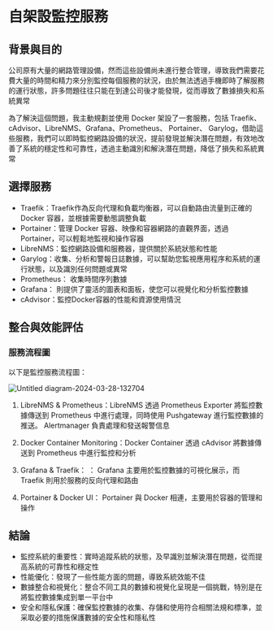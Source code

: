 # 自架設監控服務

## 背景與目的
  公司原有大量的網路管理設備，然而這些設備尚未進行整合管理，導致我們需要花費大量的時間和精力來分別監控每個服務的狀況，由於無法透過手機即時了解服務的運行狀態，許多問題往往只能在到達公司後才能發現，從而導致了數據損失和系統異常
  
  為了解決這個問題，我主動規劃並使用 Docker 架設了一套服務，包括 Traefik、cAdvisor、LibreNMS、Grafana、Prometheus、 Portainer、 Garylog，借助這些服務，我們可以即時監控網路設備的狀況，提前發現並解決潛在問題，有效地改善了系統的穩定性和可靠性，透過主動識別和解決潛在問題，降低了損失和系統異常

## 選擇服務
* Traefik：Traefik作為反向代理和負載均衡器，可以自動路由流量到正確的 Docker 容器，並根據需要動態調整負載
* Portainer：管理 Docker 容器、映像和容器網路的直觀界面，透過 Portainer，可以輕鬆地監視和操作容器
* LibreNMS：監控網路設備和服務器，提供關於系統狀態和性能
* Garylog：收集、分析和警報日誌數據，可以幫助您監視應用程序和系統的運行狀態，以及識別任何問題或異常
* Prometheus： 收集時間序列數據
* Grafana： 則提供了靈活的圖表和面板，使您可以視覺化和分析監控數據
* cAdvisor：監控Docker容器的性能和資源使用情況


## 整合與效能評估
### 服務流程圖

以下是監控服務流程圖：

![Untitled diagram-2024-03-28-132704](https://github.com/linda-owo-github/monitor/assets/66786888/7923608a-4b5d-422a-a012-b1f325786c02)

1. LibreNMS & Prometheus：LibreNMS 透過 Prometheus Exporter 將監控數據傳送到 Prometheus 中進行處理，同時使用 Pushgateway 進行監控數據的推送。 Alertmanager 負責處理和發送報警信息

2. Docker Container Monitoring：Docker Container 透過 cAdvisor 將數據傳送到 Prometheus 中進行監控和分析

3. Grafana & Traefik： ： Grafana 主要用於監控數據的可視化展示，而 Traefik 則用於服務的反向代理和路由

4. Portainer & Docker UI： Portainer 與 Docker 相連，主要用於容器的管理和操作

## 結論
* 監控系統的重要性：實時追蹤系統的狀態，及早識別並解決潛在問題，從而提高系統的可靠性和穩定性
* 性能優化：發現了一些性能方面的問題，導致系統效能不佳
* 數據整合和視覺化：整合不同工具的數據和視覺化呈現是一個挑戰，特別是在將監控數據集成到單一平台中
* 安全和隱私保護：確保監控數據的收集、存儲和使用符合相關法規和標準，並采取必要的措施保護數據的安全性和隱私性











